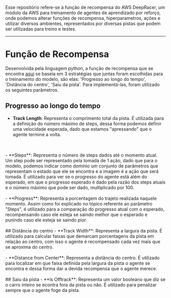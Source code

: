 Esse repositório refere-se à função de recompensa do AWS DeepRacer, um módulo da AWS para treinamento de agentes de aprendizado por reforço, onde podemos alterar funções de recompensa, hiperparametros, ações e utilizar diversos ambientes, representados por diversas pistas que podem ser utilizadas para treino e testes.

---

# Função de Recompensa

Desenvolvida pela linguagem python, a função de recompensa que se encontra [aqui](src\reward_function.py) se baseia em 3 estratégias que juntas foram escolhidas para o treinamento do modelo, são elas: 'Progresso ao longo do tempo', 'Distância do centro', 'Saiu da pista'. Para implementá-las, foram utilizado os seguintes parâmetros.

## Progresso ao longo do tempo
- **Track Length**: Representa o comprimento total da pista. É utilizada para a definição do número máximo de steps, dessa forma podemos definir uma velocidade esperada, dado que estamos "apressando" que o agente termine a volta.
<br>
<br>
- **Steps**: Representa o número de steps dados até o momento atual. Um step pode ser representado pela tomada de 1 ação, dado que para o modelo, podemos indicar como domínio um conjunto de parâmetros que representam o estado que ele se encontra e a imagem é a ação que será tomada. É utilizado para ver se o progresso do agente está além do esperado, em que o progresso esperado é dado pela razão dos steps atuais e o número máximo que pode ser dado, multiplicado por 100.
<br>
<br>
- **Progress**: Representa a porcentagem do trajeto realizada naquele momento. Assim como foi explicado no tópico referente ao parâmetro "Steps", é utilizado para a comparação do progresso atual com o esperado, recompensando caso ele esteja se saindo melhor que o esperado e punindo caso ele esteja se saindo pior.
<br>
<br>
## Distância do centro
- **Track Width**: Representa a largura da pista. É utilizado para calcular faixas que demarcam porcentagens da pista em relação ao centro, com isso o agente é recompensado cada vez mais que se aproxima do centro.
<br>
<br>
- **Distance from Center**: Representa a distância do centro. É utilizado para localizar em que faixa definida pela largura da pista o agente se encontra e dessa forma dar a devida recompensa que o agente merece.
<br>
<br>
## Saiu da pista
- **Is Offtrack**: Representa um valor booleano que diz se o carro inteiro se econtra fora da pista ou não. É utilizado para penalizar sempre que o agente foge da pista.
